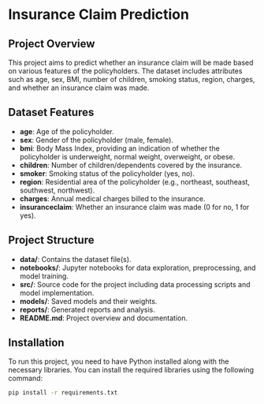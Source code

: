 # Insurance Claim Prediction

## Project Overview

This project aims to predict whether an insurance claim will be made based on various features of the policyholders. The dataset includes attributes such as age, sex, BMI, number of children, smoking status, region, charges, and whether an insurance claim was made.

## Dataset Features

- **age**: Age of the policyholder.
- **sex**: Gender of the policyholder (male, female).
- **bmi**: Body Mass Index, providing an indication of whether the policyholder is underweight, normal weight, overweight, or obese.
- **children**: Number of children/dependents covered by the insurance.
- **smoker**: Smoking status of the policyholder (yes, no).
- **region**: Residential area of the policyholder (e.g., northeast, southeast, southwest, northwest).
- **charges**: Annual medical charges billed to the insurance.
- **insuranceclaim**: Whether an insurance claim was made (0 for no, 1 for yes).

## Project Structure

- **data/**: Contains the dataset file(s).
- **notebooks/**: Jupyter notebooks for data exploration, preprocessing, and model training.
- **src/**: Source code for the project including data processing scripts and model implementation.
- **models/**: Saved models and their weights.
- **reports/**: Generated reports and analysis.
- **README.md**: Project overview and documentation.

## Installation

To run this project, you need to have Python installed along with the necessary libraries. You can install the required libraries using the following command:

```bash
pip install -r requirements.txt
